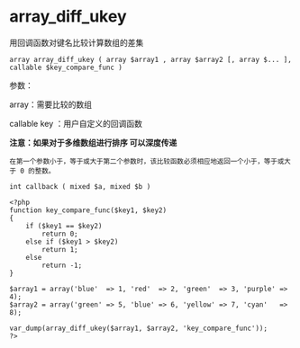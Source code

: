 # array\_diff\_ukey

用回调函数对键名比较计算数组的差集

```
array array_diff_ukey ( array $array1 , array $array2 [, array $... ], callable $key_compare_func )
```

参数：

array：需要比较的数组

callable key ：用户自定义的回调函数

**注意：如果对于多维数组进行排序 可以深度传递**

```
在第一个参数小于，等于或大于第二个参数时，该比较函数必须相应地返回一个小于，等于或大于 0 的整数。

int callback ( mixed $a, mixed $b )
```

```
<?php
function key_compare_func($key1, $key2)
{
    if ($key1 == $key2)
        return 0;
    else if ($key1 > $key2)
        return 1;
    else
        return -1;
}

$array1 = array('blue'  => 1, 'red'  => 2, 'green'  => 3, 'purple' => 4);
$array2 = array('green' => 5, 'blue' => 6, 'yellow' => 7, 'cyan'   => 8);

var_dump(array_diff_ukey($array1, $array2, 'key_compare_func'));
?>
```



